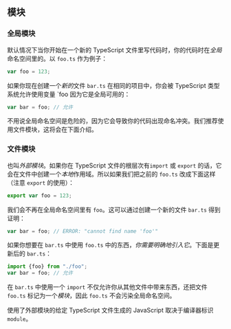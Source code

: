 ## 模块

### 全局模块

默认情况下当你开始在一个新的 TypeScript 文件里写代码时，你的代码时在*全局*命名空间里的。以 `foo.ts` 作为例子：

```ts
var foo = 123;
```

如果你现在创建一个*新的*文件 `bar.ts` 在相同的项目中，你会被 TypeScript 类型系统允许使用变量 `foo 因为它是全局可用的：

```ts
var bar = foo; // 允许
```
不用说全局命名空间是危险的，因为它会导致你的代码出现命名冲突。我们推荐使用文件模块，这将会在下面介绍。

### 文件模块
也叫*外部模块*。如果你在 TypeScript 文件的根层次有`import` 或 `export` 的话，它会在文件中创建一个*本地*作用域。所以如果我们把之前的 `foo.ts` 改成下面这样（注意 `export` 的使用）：

```ts
export var foo = 123;
```

我们会不再在全局命名空间里有 `foo`。这可以通过创建一个新的文件 `bar.ts` 得到证明：

```ts
var bar = foo; // ERROR: "cannot find name 'foo'"
```

如果你想要在 `bar.ts` 中使用 `foo.ts` 中的东西，*你需要明确地引入它*。下面是更新后的 `bar.ts`：

```ts
import {foo} from "./foo";
var bar = foo; // 允许
```
在 `bar.ts` 中使用一个 `import` 不仅允许你从其他文件中带来东西，还把文件 `foo.ts` 标记为一个*模块*，因此 `foo.ts` 不会污染全局命名空间。

使用了外部模块的给定 TypeScript 文件生成的 JavaScript 取决于编译器标识 `module`。
